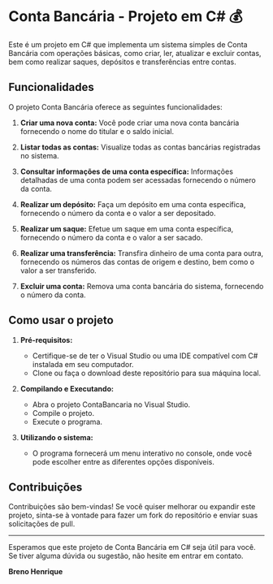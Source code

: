 # Conta Bancária - Projeto em C# :moneybag:

Este é um projeto em C# que implementa um sistema simples de Conta Bancária com operações básicas, como criar, ler, atualizar e excluir contas, bem como realizar saques, depósitos e transferências entre contas.

## Funcionalidades

O projeto Conta Bancária oferece as seguintes funcionalidades:

1. **Criar uma nova conta:** Você pode criar uma nova conta bancária fornecendo o nome do titular e o saldo inicial.

2. **Listar todas as contas:** Visualize todas as contas bancárias registradas no sistema.

3. **Consultar informações de uma conta específica:** Informações detalhadas de uma conta podem ser acessadas fornecendo o número da conta.

4. **Realizar um depósito:** Faça um depósito em uma conta específica, fornecendo o número da conta e o valor a ser depositado.

5. **Realizar um saque:** Efetue um saque em uma conta específica, fornecendo o número da conta e o valor a ser sacado.

6. **Realizar uma transferência:** Transfira dinheiro de uma conta para outra, fornecendo os números das contas de origem e destino, bem como o valor a ser transferido.

7. **Excluir uma conta:** Remova uma conta bancária do sistema, fornecendo o número da conta.

## Como usar o projeto

1. **Pré-requisitos:**
   - Certifique-se de ter o Visual Studio ou uma IDE compatível com C# instalada em seu computador.
   - Clone ou faça o download deste repositório para sua máquina local.

2. **Compilando e Executando:**
   - Abra o projeto ContaBancaria no Visual Studio.
   - Compile o projeto.
   - Execute o programa.

3. **Utilizando o sistema:**
   - O programa fornecerá um menu interativo no console, onde você pode escolher entre as diferentes opções disponíveis.
   
     

## Contribuições

Contribuições são bem-vindas! Se você quiser melhorar ou expandir este projeto, sinta-se à vontade para fazer um fork do repositório e enviar suas solicitações de pull.

---

Esperamos que este projeto de Conta Bancária em C# seja útil para você. Se tiver alguma dúvida ou sugestão, não hesite em entrar em contato.

**Breno Henrique**
